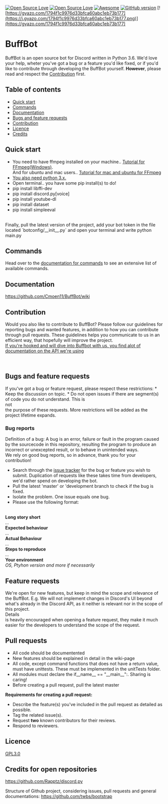 <!-- [![Coverage Status](https://coveralls.io/repos/github/Cmoen11/BuffBot/badge.svg?branch=master)](https://coveralls.io/github/Cmoen11/BuffBot?branch=master) -->
[![Open Source Love](https://badges.frapsoft.com/os/v1/open-source.svg?v=102)](https://github.com/Cmoen11/BuffBot/)
[![Open Source Love](https://badges.frapsoft.com/os/gpl/gpl.svg?v=102)](https://github.com/Cmoen11/BuffBot/blob/master/LICENSE)
[![Awesome](https://cdn.rawgit.com/sindresorhus/awesome/d7305f38d29fed78fa85652e3a63e154dd8e8829/media/badge.svg)](https://github.com/Cmoen11/BuffBot/)
[![GitHub version](https://badge.fury.io/gh/cmoen11%2Fbuffbot.svg)](https://badge.fury.io/gh/cmoen11%2Fbuffbot)
[![https://gyazo.com/1794f1c9976d33bfca60abc1eb73b177](https://i.gyazo.com/1794f1c9976d33bfca60abc1eb73b177.png)](https://gyazo.com/1794f1c9976d33bfca60abc1eb73b177)
# BuffBot

BuffBot is an open source bot for Discord written in Python 3.6. We'd love your help, wheter you've got a bug or a feature you'd  like fixed, or if you'd like to contribute through developing the BuffBot yourself. <b>However</b>, please read and respect the [Contribution](#contribution) first.

## Table of contents

* [Quick start](#quick-start)
* [Commands](#commands)
* [Documentation](#documentation)
* [Bugs and feature requests](#bugs-and-feature-requests)
* [Contribution](#contribution)
* [Licence](#licence)
* [Credits](#credits-for-open-repositories)


## Quick start
- You need to have ffmpeg installed on your machine.. [Tutorial for FFmpeg(Windows)](http://www.hongkiat.com/blog/ffmpeg-guide/). <br> And for ubuntu and mac users.. [Tutorial for mac and ubuntu for FFmpeg ](https://medium.com/portfolio-of-bilash/install-ffmpeg-on-ubuntu-mac-os-98588f3251d7)
- [You also need python 3.x.](https://www.python.org/downloads/)
- Open terminal.. you have some pip install(s) to do!
- pip install libffi-dev
- pip install discord.py[voice]
- pip install youtube-dl
- pip install dataset
- pip install simpleeval
<br>
Finally, pull the latest version of the project, add your bot token in the file located `botconfig/__init__.py` and open your terminal and write python main.py


## Commands
Head over to the [documentation for commands](https://github.com/Cmoen11/BuffBot/wiki/Commands) to see an extensive list of available commands.


## Documentation
https://github.com/Cmoen11/BuffBot/wiki 


## Contribution
Would you also like to contribute to BuffBot? Please follow our guidelines for reporting bugs and wanted features, in addition to
how you can contribute through pull requests.
These guidelines helps you communicate to us in an efficient way, that hopefully will improve the project.
<br> <a href="http://discordpy.readthedocs.io/en/latest/api.html#user"> If you're hooked and will dive into Buffbot with us, you find alot of documentation on the API we're using</a>

<br>
<h2>Bugs and feature requests</h2>
If you've got a bug or feature request, please respect these restrictions:
* Keep the discussion on topic.
* Do not open issues if there are segment(s) of code you do not understand. This is <br> not </br> the purpose of these requests.
More restrictions will be added as the project lifetime expands.


### Bug reports
Definition of a bug: A bug is an error, failure or fault in the program caused by the sourcecode in this repository, resulting the program to produce an incorrect or unexcepted result, or to behave in unintended ways.
<br> We rely on good bug reports, so in advance, thank you for your contribution!
* Search through the [issue tracker](https://github.com/Cmoen11/BuffBot/issues) for the bug or feature you wish to submit. Duplication of requests like these takes time from developers, we'd rather spend on developing the bot.
* Pull the latest 'master' or 'development branch to check if the bug is fixed.
* Isolate the problem. One issue equals one bug.
* Please use the following format:
<br>
<b> Long story short </b>
<br>
<i> ... </i>
<br>
<b> Expected behaviour </b>
<br>
<i> ... </i>
<br>
<b> Actual Behaviour </b>
<br>
<i> ... </i>
<br>
<b> Steps to reproduce </b>
<br>
<i> ... </i>
<br>
<b> Your environment </b>
<br>
<i> OS, Ptyhon version and more if necessarily </i>

<h2> Feature requests</h2>
We're open for new features, but keep in mind the scope and relevance of the BuffBot. E.g. We will not implement changes in Discord's UI beyond what's already in the Discord API, as it neither is relevant nor in the scope of this project.
<br>Details<br> is heavily encouraged when opening a feature request, they make it much easier for the developers to understand the scope of the request.

<br>
<h2>Pull requests</h2> 
<ul>
<li> All code should be documentented </li>
<li> New features should be explained in detail in the wiki-page</li>
<li> All code, except command functions that does not have a return value, must have unittests. These must be implemented in the unitTests folder. </li>
<li> All modules must declare the if__name__ == "__main__":. Sharing is caring!  </li>
<li> Before creating a pull request, pull the latest master</li>
</ul>
<b>Requirements for creating a pull request:</b> <br>
<ul>
<li> Describe the feature(s) you've included in the pull request as detailed as possible. </li>
<li> Tag the related issue(s). </li>
<li> Request <b>two</b> known contributors for their reviews. </li>
<li> Respond to reviewers. </li>
</ul>


## Licence
[GPL3.0](https://github.com/Cmoen11/BuffBot/blob/master/LICENSE)


## Credits for open repositories
https://github.com/Rapptz/discord.py

Structure of Github project, considering issues, pull requests and general documentations: https://github.com/twbs/bootstrap
